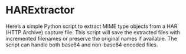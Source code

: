# HARExtractor
Here’s a simple Python script to extract MIME type objects from a HAR (HTTP Archive) capture file. This script will save the extracted files with incremented filenames or preserve the original names if available. The script can handle both base64 and non-base64 encoded files.
